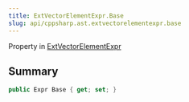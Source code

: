 ```yaml
---
title: ExtVectorElementExpr.Base
slug: api/cppsharp.ast.extvectorelementexpr.base
---
```

Property in [ExtVectorElementExpr](/api/cppsharp/ast/extvectorelementexpr)

## Summary



```csharp
public Expr Base { get; set; }
```

